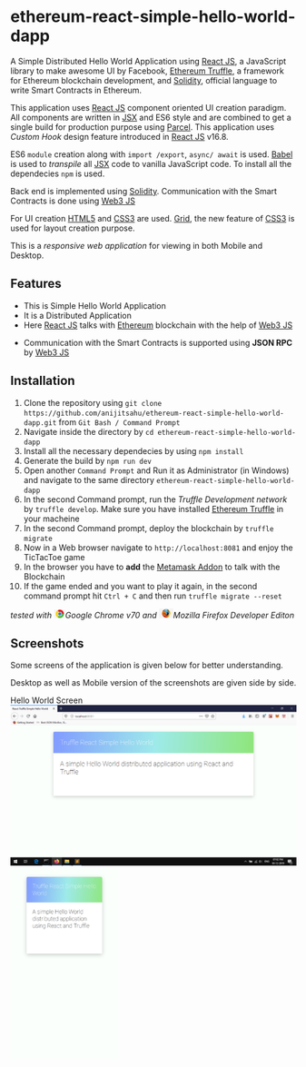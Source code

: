 # ethereum-react-simple-hello-world-dapp
A Simple Distributed Hello World Application using [React JS](https://reactjs.org/docs/getting-started.html), a JavaScript library to make awesome UI by Facebook, [Ethereum Truffle](https://www.trufflesuite.com/), a framework for Ethereum blockchain development, and [Solidity](https://solidity.readthedocs.io/en/v0.6.2/), official language to write Smart Contracts in Ethereum.

This application uses [React JS](https://reactjs.org/docs/getting-started.html) component oriented UI creation paradigm. All components are written in [JSX](https://reactjs.org/docs/jsx-in-depth.html) and ES6 style and are
combined to get a single build for production purpose using [Parcel](https://parceljs.org/). This application uses *Custom Hook* design feature introduced in [React JS](https://reactjs.org/docs/getting-started.html) v16.8. 

ES6 `module` creation along with `import /export`, `async/ await` is used. [Babel](https://babeljs.io/docs/en/babel-preset-react) is used to *transpile* all [JSX](https://reactjs.org/docs/jsx-in-depth.html) code to vanilla JavaScript code. To install all the dependecies `npm` is used.

Back end is implemented using [Solidity](https://solidity.readthedocs.io/en/v0.6.2/). Communication with the Smart Contracts is done using [Web3 JS](https://web3js.readthedocs.io/en/v1.2.6/)


For UI creation [HTML5](https://www.w3schools.com/html/html5_intro.asp) and [CSS3](https://www.w3schools.com/css/) are used. [Grid](https://developer.mozilla.org/en-US/docs/Web/CSS/CSS_Grid_Layout), the new feature of [CSS3](https://www.w3schools.com/css/) is used for layout creation purpose.

This is a *responsive web application* for viewing in both Mobile and Desktop.


## Features
<ul>
 <li> This is Simple Hello World Application </li>
 <li> It is a Distributed Application </li>
 <li> Here <a href ="https://reactjs.org/docs/getting-started.html">React JS</a> talks with <a href="https://ethereum.org/">Ethereum</a> blockchain with the help of <a href="https://web3js.readthedocs.io/en/v1.2.6/">Web3 JS</a></li>
</ul>
 
<ul>
 <li> Communication with the Smart Contracts is supported using <b>JSON RPC</b> by <a href="https://web3js.readthedocs.io/en/v1.2.6/">Web3 JS</a>  
</ul>  

## Installation

1. Clone the repository using `git clone https://github.com/anijitsahu/ethereum-react-simple-hello-world-dapp.git` from `Git Bash / Command Prompt` 
2. Navigate inside the directory by `cd ethereum-react-simple-hello-world-dapp`
3. Install all the necessary dependecies by using `npm install` 
4. Generate the build by `npm run dev` 
5. Open another `Command Prompt` and Run it as Administrator (in Windows)  and navigate to the same directory `ethereum-react-simple-hello-world-dapp`
6. In the second Command prompt, run the *Truffle Development network* by `truffle develop`. Make sure you have installed <a href="https://www.trufflesuite.com/">Ethereum Truffle</a> in your macheine 
7. In the second Command prompt, deploy the blockchain by `truffle migrate`
8. Now in a Web browser navigate to `http://localhost:8081` and enjoy the TicTacToe game
9. In the browser you have to <b>add</b> the <a href="https://metamask.io/">Metamask Addon</a> to talk with the Blockchain
10. If the game ended and you want to play it again, in the second command prompt hit `Ctrl + C` and then run `truffle migrate --reset`

 
*tested with <img src="screenshots/chrome.png" width="20px" title="Google Chrome">Google Chrome v70 and <img src="screenshots/firefox.png" width="25px" title="Firefox Developer edition">Mozilla Firefox Developer Editon*  

## Screenshots

Some screens of the application is given below for better understanding. 

Desktop as well as Mobile version of the screenshots are given side by side.

<p> Hello World Screen <br/> 
 <img src="screenshots/desktop 1.png" width="590px" title="Hello World screen"/>
 <img src="screenshots/mobile 1.png" width="190px" title="Hello World screen"/> 
</p>
 
 



